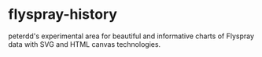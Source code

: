 # flyspray-history

peterdd's experimental area for beautiful and informative charts of Flyspray data with SVG and HTML canvas technologies.
